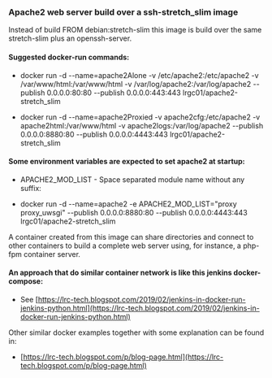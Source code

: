 ### Apache2 web server build over a ssh-stretch\_slim image

Instead of build FROM debian:stretch-slim this image is build over the same stretch-slim plus an openssh-server.

#### Suggested docker-run commands:
 - docker run -d --name=apache2Alone -v /etc/apache2:/etc/apache2 -v /var/www/html:/var/www/html -v /var/log/apache2:/var/log/apache2 --publish 0.0.0.0:80:80 --publish 0.0.0.0:443:443 lrgc01/apache2-stretch\_slim 

 - docker run -d --name=apache2Proxied -v apache2cfg:/etc/apache2 -v apache2html:/var/www/html -v apache2logs:/var/log/apache2 --publish 0.0.0.0:8880:80 --publish 0.0.0.0:4443:443 lrgc01/apache2-stretch\_slim 

#### Some environment variables are expected to set apache2 at startup:

 - APACHE2\_MOD\_LIST - Space separated module name without any suffix:

 - docker run -d --name=apache2 -e APACHE2\_MOD\_LIST="proxy proxy\_uwsgi" --publish 0.0.0.0:8880:80 --publish 0.0.0.0:4443:443 lrgc01/apache2-stretch_slim 

A container created from this image can share directories and connect to other containers to build a complete web server using, for instance, a php-fpm container server.

#### An approach that do similar container network is like this jenkins docker-compose:
 - See [https://lrc-tech.blogspot.com/2019/02/jenkins-in-docker-run-jenkins-python.html](https://lrc-tech.blogspot.com/2019/02/jenkins-in-docker-run-jenkins-python.html)

Other similar docker examples together with some explanation can be found in:

 - [https://lrc-tech.blogspot.com/p/blog-page.html](https://lrc-tech.blogspot.com/p/blog-page.html)


